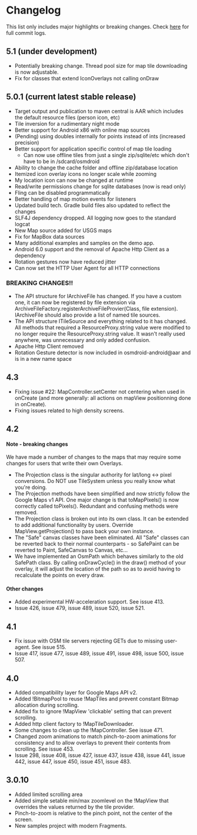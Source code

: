 # Changelog

This list only includes major highlights or breaking changes. Check [here](https://github.com/osmdroid/osmdroid/commits/master) for full commit logs.

## 5.1 (under development)
 * Potentially breaking change. Thread pool size for map tile downloading is now adjustable.
 * Fix for classes that extend IconOverlays not calling onDraw 
 
## 5.0.1 (current latest stable release)
 * Target output and publication to maven central is AAR which includes the default resource files (person icon, etc)
 * Tile inversion for a rudimentary night mode
 * Better support for Android x86 with online map sources
 * (Pending) using doubles internally for points instead of ints (increased precision)
 * Better support for application specific control of map tile loading
   * Can now use offline tiles from just a single zip/sqlite/etc which don't have to be in /sdcard/osmdroid
 * Ability to change the cache folder and offline zip/database location
 * Itemized icon overlay icons no longer scale while zooming
 * My location icon can now be changed at runtime
 * Read/write permissions change for sqlite databases (now is read only)
 * Fling can be disabled programmatically
 * Better handling of map motion events for listeners
 * Updated build tech. Gradle build files also updated to reflect the changes
 * SLF4J dependency dropped. All logging now goes to the standard logcat
 * New Map source added for USGS maps
 * Fix for MapBox data sources
 * Many additional examples and samples on the demo app.
 * Android 6.0 support and the removal of Apache Http Client as a dependency
 * Rotation gestures now have reduced jitter
 * Can now set the HTTP User Agent for all HTTP connections

### BREAKING CHANGES!!

 * The API structure for IArchiveFile has changed. If you have a custom one, it can now be registered by file extension via ArchiveFileFactory.registerArchiveFileProvier(Class, file extension). IArchiveFile should also provide a list of named tile sources.
 * The API structure ITileSource and everything related to it has changed. All methods that required a ResourceProxy.string value were modified to no longer require the ResourceProxy.string value. It wasn't really used anywhere, was unnecessary and only added confusion. 
 * Apache Http Client removed
 * Rotation Gesture detector is now included in osmdroid-android@aar and is in a new name space


## 4.3
 * Fixing issue #22: MapController.setCenter not centering when used in onCreate (and more generally: all actions on mapView positionning done in onCreate). 
 * Fixing issues related to high density screens. 

## 4.2 

#### Note - breaking changes
We have made a number of changes to the maps that may require some changes for users that write their own Overlays.

* The Projection class is the singular authority for lat/long <-> pixel conversions. Do NOT use TileSystem unless you really know what you're doing.
* The Projection methods have been simplified and now strictly follow the Google Maps v1 API. One major change is that toMapPixels() is now correctly called toPixels(). Redundant and confusing methods were removed.
* The Projection class is broken out into its own class. It can be extended to add additional functionality by users. Override MapView.getProjection() to pass back your own instance.
* The "Safe" canvas classes have been eliminated. All "Safe" classes can be reverted back to their normal counterparts - so SafePaint can be reverted to Paint, SafeCanvas to Canvas, etc...
* We have implemented an OsmPath which behaves similarly to the old SafePath class. By calling onDrawCycle() in the draw() method of your overlay, it will adjust the location of the path so as to avoid having to recalculate the points on every draw.

#### Other changes

* Added experimental HW-acceleration support. See issue 413.
* Issue 426, issue 479, issue 489, issue 520, issue 521.

## 4.1

* Fix issue with OSM tile servers rejecting GETs due to missing user-agent. See issue 515.
* Issue 417, issue 477, issue 489, issue 491, issue 498, issue 500, issue 507.

## 4.0

* Added compatibility layer for Google Maps API v2.
* Added !BitmapPool to reuse !MapTiles and prevent constant Bitmap allocation during scrolling.
* Added fix to ignore !MapView 'clickable' setting that can prevent scrolling.
* Added http client factory to !MapTileDownloader.
* Some changes to clean up the !MapController. See issue 471.
* Changed zoom animations to match pinch-to-zoom animations for consistency and to allow overlays to prevent their contents from scrolling. See issue 453.
* Issue 298, issue 408, issue 427, issue 437, issue 438, issue 441, issue 442, issue 447, issue 450, issue 451, issue 483.

## 3.0.10

* Added limited scrolling area
* Added simple setable min/max zoomlevel on the !MapView that overrides the values returned by the tile provider.
* Pinch-to-zoom is relative to the pinch point, not the center of the screen.
* New samples project with modern Fragments.